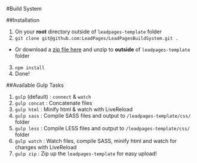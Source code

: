 #Build System

##Installation

1. On your **root** directory outside of `leadpages-template` folder
2. `git clone git@github.com:LeadPages/LeadPagesBuildSystem.git .`
 * Or download a [zip file here](https://github.com/LeadPages/LeadPagesBuildSystem/archive/master.zip) and unzip to **outside** of `leadpages-template` folder
3. `npm install`
4. Done!

##Available Gulp Tasks

1. `gulp` (default) : `connect` & `watch`
2. `gulp concat` : Concatenate files
3. `gulp html` : Minify html & watch with LiveReload
4. `gulp sass` : Compile SASS files and output to `/leadpages-template/css/` folder
4. `gulp less` : Compile LESS files and output to `/leadpages-template/css/` folder
5. `gulp watch` : Watch files, compile SASS, minify html and watch for changes with LiveReload
6. `gulp zip` : Zip up the `leadpages-template` for easy upload!
